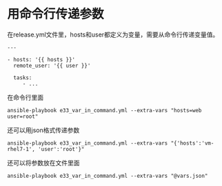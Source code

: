 # 用命令行传递参数


在release.yml文件里，hosts和user都定义为变量，需要从命令行传递变量值。

```
---

- hosts: '{{ hosts }}'
  remote_user: '{{ user }}'

  tasks:
     - ...

```

在命令行里面

```
ansible-playbook e33_var_in_command.yml --extra-vars "hosts=web user=root"
```
还可以用json格式传递参数
```
ansible-playbook e33_var_in_command.yml --extra-vars "{'hosts':'vm-rhel7-1', 'user':'root'}"
```
还可以将参数放在文件里面
```
ansible-playbook e33_var_in_command.yml --extra-vars "@vars.json"
```
